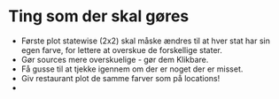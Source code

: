 # Ting som der skal gøres

* Første plot statewise (2x2) skal måske ændres til at hver stat har sin egen farve, for lettere at overskue de forskellige stater. 
* Gør sources mere overskuelige - gør dem Klikbare. 
* Få gusse til at tjekke igennem om der er noget der er misset. 
* Giv restaurant plot de samme farver som på locations! 
* 